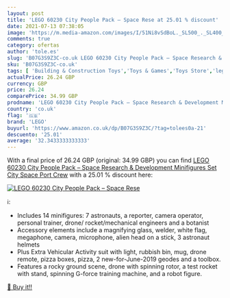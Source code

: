 ```yaml
---
layout: post
title: 'LEGO 60230 City People Pack – Space Rese at 25.01 % discount'
date: 2021-07-13 07:38:05
image: 'https://m.media-amazon.com/images/I/51Ni8vSdBoL._SL500_._SL400_.jpg'
comments: true
category: ofertas
author: 'tole.es'
slug: 'B07G3S9Z3C-co.uk LEGO 60230 City People Pack – Space Research &...'
sku: 'B07G3S9Z3C-co.uk'
tags: [ 'Building & Construction Toys','Toys & Games','Toys Store','lego', ]
actualPrice: 26.24 GBP
currency: GBP
price: 26.24
comparePrice: 34.99 GBP
prodname: 'LEGO 60230 City People Pack – Space Research & Development Minifigures Set  City Space Port Crew'
country: 'co.uk'
flag: '🇬🇧'
brand: 'LEGO'
buyurl: 'https://www.amazon.co.uk/dp/B07G3S9Z3C/?tag=tolees0a-21'
descuento: '25.01'
average: '32.3433333333333'
---
```


With a final price of 26.24 GBP (original: 34.99 GBP) you can find [LEGO 60230 City People Pack – Space Research & Development Minifigures Set  City Space Port Crew](https://www.amazon.co.uk/dp/B07G3S9Z3C/?tag=tolees0a-21) with a  25.01 % discount here:

[![LEGO 60230 City People Pack – Space Rese](https://m.media-amazon.com/images/I/51Ni8vSdBoL._SL500_._SL400_.jpg)](https://www.amazon.co.uk/dp/B07G3S9Z3C/?tag=tolees0a-21)

ℹ️:

- Includes 14 minifigures: 7 astronauts, a reporter, camera operator, personal trainer, drone/ rocket/mechanical engineers and a botanist
- Accessory elements include a magnifying glass, welder, white flag, megaphone, camera, microphone, alien head on a stick, 3 astronaut helmets
- Plus Extra Vehicular Activity suit with light, rubbish bin, mug, drone remote, pizza boxes, pizza, 2 new-for-June-2019 geodes and a toolbox.
- Features a rocky ground scene, drone with spinning rotor, a test rocket with stand, spinning G-force training machine, and a robot figure.

[🛒 Buy it!!](https://www.amazon.co.uk/dp/B07G3S9Z3C/?tag=tolees0a-21)
